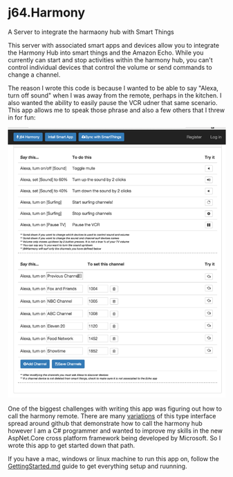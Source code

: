 # j64.Harmony
A Server to integrate the harmaony hub with Smart Things

This server with associated smart apps and devices allow you to integrate the Harmony Hub into smart things and the Amazon Echo.  While you currently can start and stop activities within the harmony hub, you can't control individual devices that control the volume or send commands to change a channel.  

The reason I wrote this code is because I wanted to be able to say "Alexa, turn off sound" when I was away from the remote, perhaps in the kitchen.  I also wanted the ability to easily pause the VCR udner that same scenario.  This app allows me to speak those phrase and also a few others that I threw in for fun:

![Alexa Phrases](Documentation/Images/AlexaPhrases.png)

One of the biggest challenges with writing this app was figuring out how to call the harmony remote.  There are many [variations](https://github.com/jterrace/pyharmony) of this type interface spread around github that demonstrate how to call the harmony hub however I am a C# programmer and wanted to improve my skills in the new AspNet.Core cross platform framework being developed by Microsoft.  So I wrote this app to get started down that path.

If you have a mac, windows or linux machine to run this app on, follow the [GettingStarted.md](Documentation/GettingStarted.md) guide to get everything setup and ruunning.
